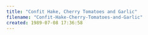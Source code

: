 ```yaml
---
title: "Confit Hake, Cherry Tomatoes and Garlic"
filename: "Confit-Hake-Cherry-Tomatoes-and-Garlic"
created: 1989-07-08 17:36:58
---
```

